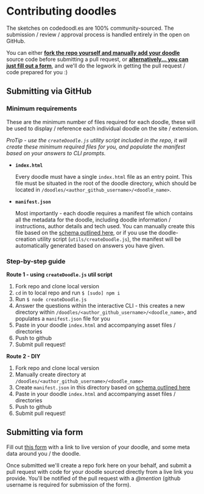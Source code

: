 # Contributing doodles

The sketches on codedoodl.es are 100% community-sourced. The submission / review / approval process is handled entirely in the open on GitHub.

You can either [**fork the repo yourself and manually add your doodle**](#submitting-via-github) source code before submitting a pull request, or [**alternatively... you can just fill out a form**](#submitting-via-form), and we'll do the legwork in getting the pull request / code prepared for you :)

## Submitting via GitHub

### Minimum requirements

These are the minimum number of files required for each doodle, these will be used to display / reference each individual doodle on the site / extension.

_ProTip - use the `createDoodle.js` utility script included in the repo, it will create these minimum required files for you, and populate the manifest based on your answers to CLI prompts._

* <code>**index.html**</code>

	Every doodle must have a single `index.html` file as an entry point. This file must be situated in the root of the doodle directory, which should be located in `/doodles/<author_github_username>/<doodle_name>`.

* <code>**manifest.json**</code>

	Most importantly - each doodle requires a manifest file which contains all the metadata for the doodle, including doodle information / instructions, author details and tech used. You can manually create this file based on the [schema outlined here](manifest.md), or if you use the doodle-creation utility script (<code>utils/createDoodle.js</code>), the manifest will be automatically generated based on answers you have given.

### Step-by-step guide

**Route 1 - using `createDoodle.js` util script**

1. Fork repo and clone local version
2. `cd` in to local repo and run `$ [sudo] npm i`
3. Run `$ node createDoodle.js`
4. Answer the questions within the interactive CLI - this creates a new directory within `/doodles/<author_github_username>/<doodle_name>`, and populates a `manifest.json` file for you
5. Paste in your doodle `index.html` and accompanying asset files / directories
6. Push to github
7. Submit pull request!

**Route 2 - DIY**

1. Fork repo and clone local version
2. Manually create directory at `/doodles/<author_github_username>/<doodle_name>`
3. Create `manifest.json` in this directory based on [schema outlined here](manifest.md)
4. Paste in your doodle `index.html` and accompanying asset files / directories
5. Push to github
6. Submit pull request!

## Submitting via form

Fill out [this form]() with a link to live version of your doodle, and some meta data around you / the doodle.

Once submitted we'll create a repo fork here on your behalf, and submit a pull request with code for your doodle sourced directly from a live link you provide. You'll be notified of the pull request with a _@mention_ (github username is required for submission of the form).
